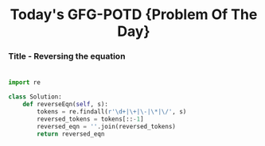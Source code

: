 <h1 align="center">Today's GFG-POTD {Problem Of The Day}</h1>

### Title - Reversing the equation<br><br>

```python
import re

class Solution:
    def reverseEqn(self, s):
        tokens = re.findall(r'\d+|\+|\-|\*|\/', s)
        reversed_tokens = tokens[::-1] 
        reversed_eqn = ''.join(reversed_tokens)  
        return reversed_eqn
```

